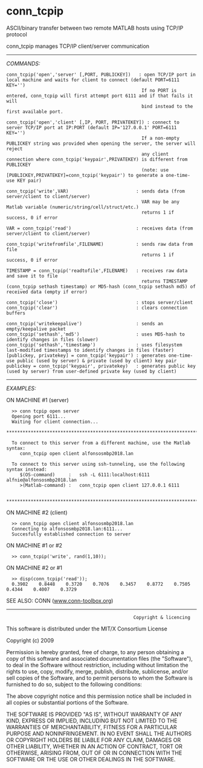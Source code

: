 # conn_tcpip
ASCII/binary transfer between two remote MATLAB hosts using TCP/IP protocol



  conn_tcpip manages TCP/IP client/server communication
 
_______________________________________________________________________
_COMMANDS:_
                                                   
    conn_tcpip('open','server' [,PORT, PUBLICKEY])   : open TCP/IP port in local machine and waits for client to connect (default PORT=6111 KEY='')
                                                      If no PORT is entered, conn_tcpip will first attempt port 6111 and if that fails it will
                                                      bind instead to the first available port. 
 
    conn_tcpip('open','client' [,IP, PORT, PRIVATEKEY]) : connect to server TCP/IP port at IP:PORT (default IP='127.0.0.1' PORT=6111 KEY='')
                                                      If a non-empty PUBLICKEY string was provided when opening the server, the server will reject 
                                                      any client connection where conn_tcpip('keypair',PRIVATEKEY) is different from PUBLICKEY
                                                      (note: use [PUBLICKEY,PRIVATEKEY]=conn_tcpip('keypair') to generate a one-time-use KEY pair)
 
    conn_tcpip('write',VAR)                         : sends data (from server/client to client/server)
                                                      VAR may be any Matlab variable (numeric/string/cell/struct/etc.)
                                                      returns 1 if success, 0 if error
 
    VAR = conn_tcpip('read')                        : receives data (from server/client to client/server)
 
    conn_tcpip('writefromfile',FILENAME)            : sends raw data from file 
                                                      returns 1 if success, 0 if error
 
    TIMESTAMP = conn_tcpip('readtofile',FILENAME)   : receives raw data and save it to file 
                                                      returns TIMESTAMP (conn_tcpip sethash timestamp) or MD5-hash (conn_tcpip sethash md5) of received data (empty if error)
 
    conn_tcpip('close')                             : stops server/client
    conn_tcpip('clear')                             : clears connection buffers
 
    conn_tcpip('writekeepalive')                    : sends an empty/keepalive packet
    conn_tcpip('sethash','md5')                     : uses MD5-hash to identify changes in files (slower)
    conn_tcpip('sethash','timestamp')               : uses filesystem last-modified timestamps to identify changes in files (faster)
    [publickey, privatekey] = conn_tcpip('keypair') : generates one-time-use public (used by server) & private (used by client) key pair
    publickey = conn_tcpip('keypair', privatekey)   : generates public key (used by server) from user-defined private key (used by client)
 
_______________________________________________________________________
_EXAMPLES:_

ON MACHINE #1 (server)
 
      >> conn tcpip open server
      Opening port 6111...
      Waiting for client connection...
      *************************************************************************************************************
  
      To connect to this server from a different machine, use the Matlab syntax:
         conn_tcpip open client alfonsosmbp2018.lan
  
      To connect to this server using ssh-tunneling, use the following syntax instead:
         $(OS-command)     :   ssh -L 6111:localhost:6111 alfnie@alfonsosmbp2018.lan
         >(Matlab-command) :   conn_tcpip open client 127.0.0.1 6111
  
      *************************************************************************************************************
 
ON MACHINE #2 (client)
 
      >> conn_tcpip open client alfonsosmbp2018.lan
      Connecting to alfonsosmbp2018.lan:6111...
      Succesfully established connection to server
 
ON MACHINE #1 or #2
    
      >> conn_tcpip('write', rand(1,10));
 
ON MACHINE #2 or #1
    
      >> disp(conn_tcpip('read'));
      0.3902    0.8448    0.3720    0.7076    0.3457    0.8772    0.7505    0.4344    0.4007    0.3729
      
      
SEE ALSO: CONN (www.conn-toolbox.org)

_______________________________________________________________________
                                                   Copyright & licencing
                                                   
                                                   
This software is distributed under the MIT/X Consortium License

Copyright (c) 2009

Permission is hereby granted, free of charge, to any person obtaining a copy
of this software and associated documentation files (the "Software"), to deal
in the Software without restriction, including without limitation the rights
to use, copy, modify, merge, publish, distribute, sublicense, and/or sell
copies of the Software, and to permit persons to whom the Software is
furnished to do so, subject to the following conditions:

The above copyright notice and this permission notice shall be included in
all copies or substantial portions of the Software.

THE SOFTWARE IS PROVIDED "AS IS", WITHOUT WARRANTY OF ANY KIND, EXPRESS OR
IMPLIED, INCLUDING BUT NOT LIMITED TO THE WARRANTIES OF MERCHANTABILITY,
FITNESS FOR A PARTICULAR PURPOSE AND NONINFRINGEMENT. IN NO EVENT SHALL THE
AUTHORS OR COPYRIGHT HOLDERS BE LIABLE FOR ANY CLAIM, DAMAGES OR OTHER
LIABILITY, WHETHER IN AN ACTION OF CONTRACT, TORT OR OTHERWISE, ARISING FROM,
OUT OF OR IN CONNECTION WITH THE SOFTWARE OR THE USE OR OTHER DEALINGS IN
THE SOFTWARE.


